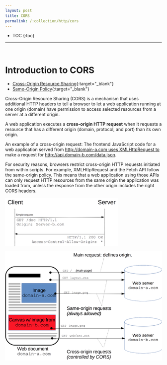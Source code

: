 ```yaml
---
layout: post
title: CORS
permalink: /:collection/http/cors
---
```


- TOC
{:toc}

<hr><br>

# Introduction to CORS

- [Cross-Origin Resource Sharing](https://developer.mozilla.org/en-US/docs/Glossary/CORS){:target="_blank"}
- [Same-Origin Policy](https://developer.mozilla.org/en-US/docs/Web/Security/Same-origin_policy){:target="_blank"}

Cross-Origin Resource Sharing (CORS) is a mechanism that uses additional HTTP headers to tell a browser to let a web application running at one origin (domain) have permission to access selected resources from a server at a different origin.

A web application executes a **cross-origin HTTP request** when it requests a resource that has a different origin (domain, protocol, and port) than its own origin.

An example of a cross-origin request: The frontend JavaScript code for a web application served from http://domain-a.com uses XMLHttpRequest to make a request for http://api.domain-b.com/data.json.

For security reasons, browsers restrict cross-origin HTTP requests initiated from within scripts. For example, XMLHttpRequest and the Fetch API follow the same-origin policy. This means that a web application using those APIs can only request HTTP resources from the same origin the application was loaded from, unless the response from the other origin includes the right CORS headers.

![client-server-http.png](https://github.com/arpit04tripathi/files-cdn/raw/cdn/webservices/cors/client-server-http.png)

![cors.png](https://github.com/arpit04tripathi/files-cdn/raw/cdn/webservices/cors/cors.png)